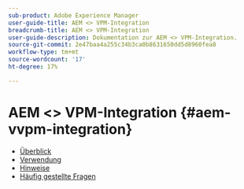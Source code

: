 ```yaml
---
sub-product: Adobe Experience Manager
user-guide-title: AEM <> VPM-Integration
breadcrumb-title: AEM <> VPM-Integration
user-guide-description: Dokumentation zur AEM <> VPM-Integration.
source-git-commit: 2e47baa4a255c34b3ca0b8631650dd5d8960fea8
workflow-type: tm+mt
source-wordcount: '17'
ht-degree: 17%

---
```



# AEM &lt;> VPM-Integration {#aem-vvpm-integration}

+ [Überblick](overview.md)
+ [Verwendung](usage.md)
+ [Hinweise](notices.md)
+ [Häufig gestellte Fragen](faq.md)
